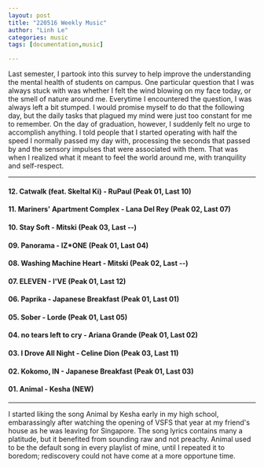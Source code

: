 ```yaml
---
layout: post
title: "220516 Weekly Music"
author: "Linh Le"
categories: music
tags: [documentation,music]

---
```

Last semester, I partook into this survey to help improve the understanding the mental health of students on campus. One particular question that I was always stuck with was whether I felt the wind blowing on my face today, or the smell of nature around me. Everytime I encountered the question, I was always left a bit stumped. I would promise myself to do that the following day, but the daily tasks that plagued my mind were just too constant for me to remember. On the day of graduation, however, I suddenly felt no urge to accomplish anything. I told people that I started operating with half the speed I normally passed my day with, processing the seconds that passed by and the sensory impulses that were associated with them. That was when I realized what it meant to feel the world around me, with tranquility and self-respect.
<hr>
<h4>12. Catwalk (feat. Skeltal Ki) - RuPaul         (Peak 01, Last 10)</h4>
<h4>11. Mariners' Apartment Complex - Lana Del Rey  (Peak 02, Last 07)</h4>
<h4>10. Stay Soft - Mitski                          (Peak 03, Last --)</h4>
<h4>09. Panorama - IZ*ONE                           (Peak 01, Last 04)</h4>
<h4>08. Washing Machine Heart - Mitski              (Peak 02, Last --)</h4>
<h4>07. ELEVEN - I'VE                               (Peak 01, Last 12)</h4>
<h4>06. Paprika - Japanese Breakfast                (Peak 01, Last 01)</h4>
<h4>05. Sober - Lorde                               (Peak 01, Last 05)</h4>
<h4>04. no tears left to cry - Ariana Grande        (Peak 01, Last 02)</h4>
<h4>03. I Drove All Night - Celine Dion             (Peak 03, Last 11)</h4>
<h4>02. Kokomo, IN - Japanese Breakfast             (Peak 01, Last 03)</h4>
<h4>01. Animal - Kesha                              (NEW)</h4>
<hr>
I started liking the song Animal by Kesha early in my high school, embarassingly after watching the opening of VSFS that year at my friend's house as he was leaving for Singapore. The song lyrics contains many a platitude, but it benefited from sounding raw and not preachy. Animal used to be the default song in every playlist of mine, until I repeated it to boredom; rediscovery could not have come at a more opportune time.